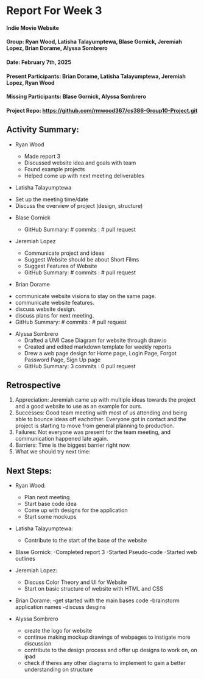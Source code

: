 # Report For Week 3

#### Indie Movie Website
#### Group: Ryan Wood, Latisha Talayumptewa, Blase Gornick, Jeremiah Lopez, Brian Dorame, Alyssa Sombrero
#### Date: February 7th, 2025
#### Present Participants: Brian Dorame, Latisha Talayumptewa, Jeremiah Lopez, Ryan Wood
#### Missing Participants: Blase Gornick, Alyssa Sombrero
#### Project Repo: https://github.com/rmwood367/cs386-Group10-Project.git

## Activity Summary:
* Ryan Wood
  - Made report 3
  - Discussed website idea and goals with team
  - Found example projects 
  - Helped come up with next meeting deliverables
  
* Latisha Talayumptewa
- Set up the meeting time/date
- Discuss the overview of project (design, structure)

* Blase Gornick
   - GitHub Summary: # commits : # pull request

* Jeremiah Lopez
  - Communicate project and ideas
  - Suggest Website should be about Short Films
  - Suggest Features of Website
  - GitHub Summary: # commits : # pull request

* Brian Dorame
 - communicate website visions  to stay on the same page.
  - communicate website features.
  - discuss website design.
  - discuss plans for next meeting.
  - GitHub Summary: # commits : # pull request
    
* Alyssa Sombrero
  - Drafted a UMI Case Diagram for website through draw.io
  - Created and edited markdown template for weekly reports
  - Drew a web page design for Home page, Login Page, Forgot Password Page, Sign Up page
  - GitHub Summary: 3 commits : 0 pull request

## Retrospective
1. Appreciation: Jeremiah came up with multiple ideas towards the project and a good website to use as an example for ours.
2. Successes: Good team meeting with most of us attending and being able to bounce ideas off eachother. Everyone got in contact and the project is starting to move from general planning to production.
3. Failures: Not everyone was present for the team meeting, and communication happened late again.
4. Barriers: Time is the biggest barrier right now. 
5. What we should try next time:

## Next Steps:
* Ryan Wood:
  - Plan next meeting
  - Start base code idea
  - Come up with designs for the application
  - Start some mockups
  
* Latisha Talayumptewa:
   - Contribute to the start of the base of the website
 
* Blase Gornick:
  -Completed report 3
  -Started Pseudo-code
  -Started web outlines
  
* Jeremiah Lopez:
  - Discuss Color Theory and UI for Website
  - Start on basic structure of website with HTML and CSS
  
* Brian Dorame:
  -get started with the main bases code
  -brainstorm application names
  -discuss desgins

* Alyssa Sombrero
  - create the logo for website
  - continue making mockup drawings of webpages to instigate more discussion
  - contribute to the design process and offer up designs to work on, on ipad
  - check if theres any other diagrams to implement to gain a better understanding on structure
